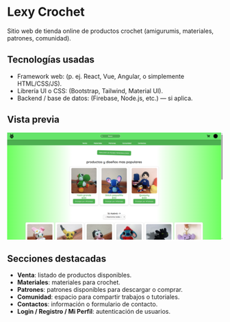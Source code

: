 # Lexy Crochet

Sitio web de tienda online de productos crochet (amigurumis, materiales, patrones, comunidad).

## Tecnologías usadas

- Framework web: (p. ej. React, Vue, Angular, o simplemente HTML/CSS/JS).
- Librería UI o CSS: (Bootstrap, Tailwind, Material UI).
- Backend / base de datos: (Firebase, Node.js, etc.) — si aplica.

## Vista previa

![Captura de la pagina](captura.png)

## Secciones destacadas

- **Venta**: listado de productos disponibles.
- **Materiales**: materiales para crochet.
- **Patrones**: patrones disponibles para descargar o comprar.
- **Comunidad**: espacio para compartir trabajos o tutoriales.
- **Contactos**: información o formulario de contacto.
- **Login / Registro / Mi Perfil**: autenticación de usuarios.

